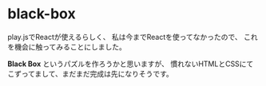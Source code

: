 black-box
=========

play.jsでReactが使えるらしく、
私は今までReactを使ってなかったので、
これを機会に触ってみることにしました。

__Black Box__ というパズルを作ろうかと思いますが、
慣れないHTMLとCSSにてこずってまして、まだまだ完成は先になりそうです。
